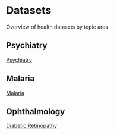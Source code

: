 # Datasets
Overview of health datasets by topic area

## Psychiatry
[Psychiatry](./Psychiatry.md)

## Malaria
[Malaria](./Malaria.md)

## Ophthalmology
[Diabetic Retinopathy](./DiabeticRetinopathy.md)

